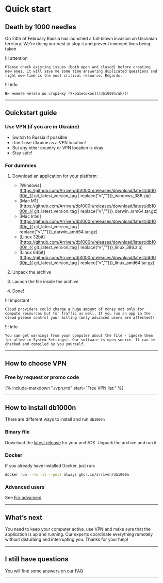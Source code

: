 # Quick start

## Death by 1000 needles

On 24th of February Russia has launched a full-blown invasion on Ukrainian territory. We're doing our best to stop it and prevent innocent lives being taken

!!! attention

    Please check existing issues (both open and closed) before creating new ones. It will save me some time answering duplicated questions and right now time is the most critical resource. Regards.

!!! info

    Ви можете читати цю сторінку [Українською](/db1000n/uk/)!

---

## Quickstart guide

### Use VPN (if you are in Ukraine)

- Switch to Russia if possible
- Don't use Ukraine as a VPN location!
- But any other country or VPN location is okay
- Stay safe!

### For dummies

1. Download an application for your platform:

   - [Windows](https://github.com/Arriven/db1000n/releases/download/latest/db1000n_{{ git_latest_version_tag | replace("v","")}}\_windows_386.zip)
   - [Mac M1](https://github.com/Arriven/db1000n/releases/download/latest/db1000n_{{ git_latest_version_tag | replace("v","")}}\_darwin_arm64.tar.gz)
   - [Mac Intel](https://github.com/Arriven/db1000n/releases/download/latest/db1000n_{{ git_latest_version_tag | replace("v","")}}\_darwin_amd64.tar.gz)
   - [Linux 32bit](https://github.com/Arriven/db1000n/releases/download/latest/db1000n_{{ git_latest_version_tag | replace("v","")}}\_linux_386.zip)
   - [Linux 64bit](https://github.com/Arriven/db1000n/releases/download/latest/db1000n_{{ git_latest_version_tag | replace("v","")}}\_linux_amd64.tar.gz)

1. Unpack the archive
1. Launch the file inside the archive
1. Done!

!!! important

    Cloud providers could charge a huge amount of money not only for compute resources but for traffic as well. If you run an app in the cloud please control your billing (only advanced users are affected)!

!!! info

    You can get warnings from your computer about the file - ignore them (or allow in System Settings). Our software is open source. It can be checked and compiled by you yourself.

---

## How to choose VPN

### Free by request or promo code

{%
   include-markdown "./vpn.md"
   start="Free VPN list:"
%}

---

## How to install db1000n

There are different ways to install and run `db1000n`

### Binary file

Download the [latest release](https://github.com/Arriven/db1000n/releases/latest) for your arch/OS.
Unpack the archive and run it

### Docker

If you already have installed Docker, just run:

```bash
docker run --rm -it --pull always ghcr.io/arriven/db1000n
```

### Advanced users

See [For advanced](/db1000n/advanced-docs/advanced-and-devs/)

---

## What’s next

You need to keep your computer active, use VPN and make sure that the application is up and running.
Our experts coordinate everything remotely without disturbing and interrupting you.
Thanks for your help!

---

## I still have questions

You will find some answers on our [FAQ](/db1000n/faq/)

---
